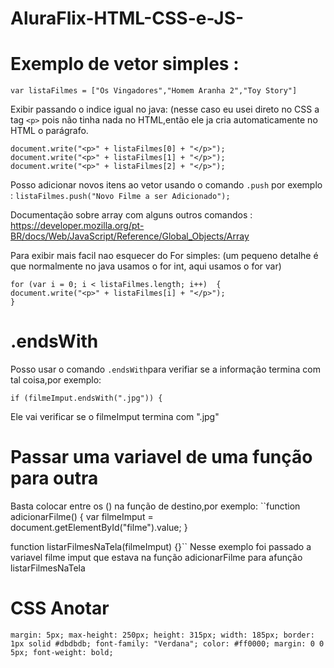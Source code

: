 # AluraFlix-HTML-CSS-e-JS-

# Exemplo de vetor simples :
```
var listaFilmes = ["Os Vingadores","Homem Aranha 2","Toy Story"]
```
Exibir passando o indice igual no java:  (nesse caso eu usei direto no CSS a tag ```<p>``` pois não tinha nada no HTML,então ele ja cria automaticamente no HTML o parágrafo.

```
document.write("<p>" + listaFilmes[0] + "</p>");
document.write("<p>" + listaFilmes[1] + "</p>");
document.write("<p>" + listaFilmes[2] + "</p>");
```
Posso adicionar novos itens ao vetor usando o comando ```.push``` por exemplo :
``` listaFilmes.push("Novo Filme a ser Adicionado"); ```

Documentação sobre array com alguns outros comandos : https://developer.mozilla.org/pt-BR/docs/Web/JavaScript/Reference/Global_Objects/Array

Para exibir mais facil nao esquecer do For simples: (um pequeno detalhe é que normalmente no java usamos o for int, aqui usamos o for var)
```
for (var i = 0; i < listaFilmes.length; i++)  {
document.write("<p>" + listaFilmes[i] + "</p>");
}
``` 
# .endsWith
Posso usar o comando ```.endsWith```para verifiar se a informação termina com tal coisa,por exemplo:
```
if (filmeImput.endsWith(".jpg")) {
``` 
Ele vai verificar se o filmeImput termina com ".jpg"

# Passar uma variavel de uma função para outra
Basta colocar entre os () na função de destino,por exemplo:
``function adicionarFilme() {
  var filmeImput = document.getElementById("filme").value;
  }
  
  function listarFilmesNaTela(filmeImput) {}``
  Nesse exemplo foi passado a variavel filme imput que estava na função adicionarFilme para  afunção listarFilmesNaTela
  
  # CSS Anotar
  
  ``
  margin: 5px;
  max-height: 250px;
  height: 315px;
  width: 185px;
  border: 1px solid #dbdbdb;
  font-family: "Verdana";
  color: #ff0000;
  margin: 0 0 5px;
  font-weight: bold;
  ``
  
